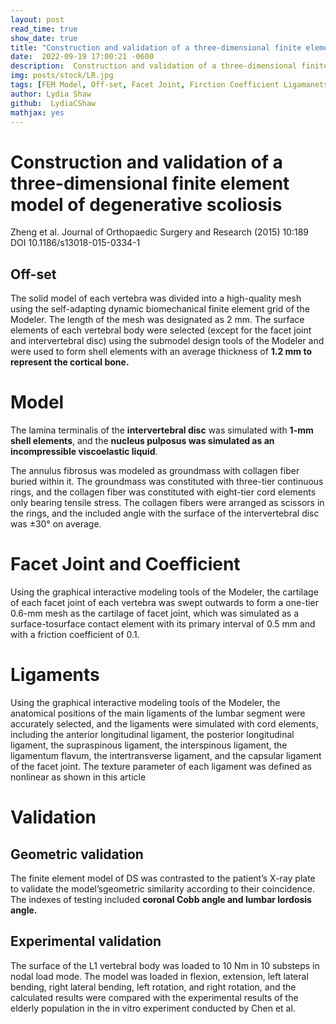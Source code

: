 ```yaml
---
layout: post
read_time: true
show_date: true
title: "Construction and validation of a three-dimensional finite element model "
date:  2022-09-19 17:00:21 -0600
description:  Construction and validation of a three-dimensional finite element model
img: posts/stock/LR.jpg
tags: [FEM Model, Off-set, Facet Joint, Firction Coefficient Ligamanets]
author: Lydia Shaw
github:  LydiaCShaw
mathjax: yes
---
```


# Construction and validation of a three-dimensional finite element model of degenerative scoliosis

Zheng et al. Journal of Orthopaedic Surgery and Research (2015) 10:189 
DOI 10.1186/s13018-015-0334-1

## **Off-set**

The solid model of each vertebra was divided into a high-quality mesh using the self-adapting dynamic biomechanical finite element grid of the Modeler. The length of the mesh was designated as 2 mm. The surface elements of each vertebral body were selected (except for the facet joint and intervertebral disc) using the submodel design tools of the Modeler and were used to form shell elements with an average thickness of **1.2 mm to represent the cortical bone.**

# Model

The lamina terminalis of the **intervertebral disc** was simulated with **1-mm shell elements**, and the **nucleus pulposus was simulated as an incompressible viscoelastic liquid**. 

The annulus fibrosus was modeled as groundmass with collagen fiber buried within it. The groundmass was constituted with three-tier continuous rings, and the collagen fiber was constituted with eight-tier cord elements only bearing tensile stress. The collagen fibers were arranged as scissors in the rings, and the included angle with the surface of the intervertebral disc was ±30° on average.

# Facet Joint and Coefficient

Using the graphical interactive modeling tools of the Modeler, the cartilage of each facet joint of each vertebra was swept outwards to form a one-tier 0.6-mm mesh as the cartilage of facet joint, which was simulated as a surface-tosurface contact element with its primary interval of 0.5 mm and with a friction coefficient of 0.1.

# Ligaments

Using the graphical interactive modeling tools of the Modeler, the anatomical positions of the main ligaments of the lumbar segment were accurately selected, and the ligaments were simulated with cord elements, including the anterior longitudinal ligament, the posterior longitudinal ligament, the supraspinous ligament, the interspinous ligament, the ligamentum flavum, the intertransverse ligament, and the capsular ligament of the facet joint. The texture parameter of each ligament was defined as nonlinear as shown in this article

# Validation

## Geometric validation

The finite element model of DS was contrasted to the patient’s X-ray plate to validate the model’sgeometric similarity according to their coincidence. The indexes of testing included **coronal Cobb angle and lumbar lordosis angle.**

## Experimental validation

The surface of the L1 vertebral body was loaded to 10 Nm in 10 substeps in nodal load mode. The model was loaded in flexion, extension, left lateral bending, right lateral bending, left rotation, and right rotation, and the calculated results were compared with the experimental results of the elderly population in the in vitro experiment conducted by Chen et al.